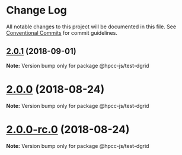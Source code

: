 # Change Log

All notable changes to this project will be documented in this file.
See [Conventional Commits](https://conventionalcommits.org) for commit guidelines.

<a name="2.0.1"></a>
## [2.0.1](https://github.com/GordonSmith/Visualization/compare/@hpcc-js/test-dgrid@2.0.0...@hpcc-js/test-dgrid@2.0.1) (2018-09-01)

**Note:** Version bump only for package @hpcc-js/test-dgrid





<a name="2.0.0"></a>
# [2.0.0](https://github.com/GordonSmith/Visualization/compare/@hpcc-js/test-dgrid@0.0.59...@hpcc-js/test-dgrid@2.0.0) (2018-08-24)

**Note:** Version bump only for package @hpcc-js/test-dgrid





<a name="2.0.0-rc.0"></a>
# [2.0.0-rc.0](https://github.com/GordonSmith/Visualization/compare/@hpcc-js/test-dgrid@0.0.59...@hpcc-js/test-dgrid@2.0.0-rc.0) (2018-08-24)

**Note:** Version bump only for package @hpcc-js/test-dgrid
